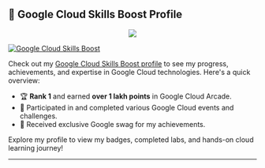 
## 🌟 Google Cloud Skills Boost Profile


<p align="center" >   
  <img src="https://profile-counter.glitch.me/sangram03/g_cloud/count.svg" />  
</p>


[![Google Cloud Skills Boost](https://img.shields.io/badge/Google%20Cloud-Skills%20Boost-blue?logo=google-cloud&style=for-the-badge)](https://www.cloudskillsboost.google/public_profiles/d5ed9d04-1f6b-4e5b-91eb-fa158f5e5139)

Check out my [Google Cloud Skills Boost profile](https://www.cloudskillsboost.google/public_profiles/d5ed9d04-1f6b-4e5b-91eb-fa158f5e5139) to see my progress, achievements, and expertise in Google Cloud technologies. Here's a quick overview:

- 🏆 **Rank 1** and earned **over 1 lakh points** in Google Cloud Arcade.
- 🎉 Participated in and completed various Google Cloud events and challenges.
- 🎁 Received exclusive Google swag for my achievements.

Explore my profile to view my badges, completed labs, and hands-on cloud learning journey!

---

